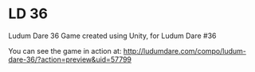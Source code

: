 # LD 36
Ludum Dare 36
Game created using Unity, for Ludum Dare #36

You can see the game in action at:
http://ludumdare.com/compo/ludum-dare-36/?action=preview&uid=57799
